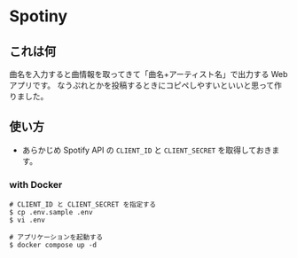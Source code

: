 # Spotiny

## これは何

曲名を入力すると曲情報を取ってきて「曲名+アーティスト名」で出力する Web アプリです。
なうぷれとかを投稿するときにコピペしやすいといいと思って作りました。

## 使い方

* あらかじめ Spotify API の `CLIENT_ID` と `CLIENT_SECRET` を取得しておきます。

### with Docker

```shell
# CLIENT_ID と CLIENT_SECRET を指定する
$ cp .env.sample .env
$ vi .env

# アプリケーションを起動する
$ docker compose up -d
```
